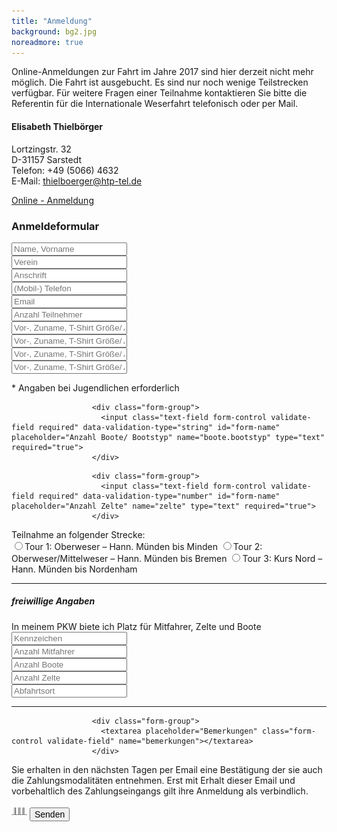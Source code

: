 ```yaml
---
title: "Anmeldung"
background: bg2.jpg
noreadmore: true
---
```

Online-Anmeldungen zur Fahrt im Jahre 2017 sind hier derzeit nicht mehr möglich. Die Fahrt ist ausgebucht. Es sind nur noch wenige Teilstrecken verfügbar. Für weitere Fragen einer Teilnahme kontaktieren Sie bitte die Referentin für die Internationale Weserfahrt telefonisch oder per Mail.


#### Elisabeth Thielbörger
Lortzingstr. 32  
D-31157 Sarstedt  
Telefon: +49 (5066) 4632  
E-Mail: <thielboerger@htp-tel.de>


<a href="" onclick="populate_and_open_modal(event, 'modal-content-anmeldung');" class="btn btn-outline-inverse btn-sm">Online - Anmeldung</a>

<div class="content-to-populate-in-modal" id="modal-content-anmeldun g">
<h3>Anmeldeformular</h3>
                  <form class="form-style validate-form clearfix" action="https://formspree.io/gerd.bode@twg1861.de" method="POST" role="form">
                  <!-- input type="hidden" name="_cc" value="gbode@freenet.de" / -->
                  <!-- input type="hidden" name="_subject" value="Weserfahrt – Online-Anmeldung" / -->
                    <div class="col-md-12">
<!-- Name, Vorname: -->
                      <div class="form-group">
                        <input class="text-field form-control validate-field required" data-validation-type="string" id="form-name" placeholder="Name, Vorname" name="name" type="text" required="true">
                      </div>
<!-- Verein: -->
                      <div class="form-group">
                        <input class="text-field form-control validate-field required" data-validation-type="string" id="form-name" placeholder="Verein" name="verein" type="text" required="true">
                      </div>
<!-- Anschrift: -->
                      <div class="form-group">
                        <input class="text-field form-control validate-field required" data-validation-type="string" id="form-name" placeholder="Anschrift" name="anschrift" type="text" required="true">
                      </div>
<!-- Telefon: -->
                      <div class="form-group">
                        <input class="text-field form-control validate-field required" data-validation-type="phone" id="form-name" placeholder="(Mobil-) Telefon" name="telefon" type="text" required="true">
                      </div>
<!-- E-Mail: -->
                      <div class="form-group">
                        <input class="text-field form-control validate-field required" data-validation-type="email" id="form-email" placeholder="Email" name="email" type="email">
                      </div>
</div>
<div class="row">
<!-- Anzahl Teilnehmer: -->
<div class="col-md-5">
                      <div class="form-group">
                        <input class="text-field form-control validate-field required" data-validation-type="number" id="form-name" placeholder="Anzahl Teilnehmer" name="teilnehmer" type="text" required="true">
                      </div>
</div>
<div class="col-md-7">
<!-- Vor-, Zuname/ Alter*: -->
                      <div class="form-group">
                        <input class="text-field form-control validate-field required" data-validation-type="string" id="form-name" placeholder="Vor-, Zuname, T-Shirt Größe/ Alter*" name="teilnehmer1" type="text" required="true">
                      </div>
<!-- Vor-, Zuname/ Alter*: -->
                      <div class="form-group">
                        <input class="text-field form-control validate-field" data-validation-type="string" id="form-name" placeholder="Vor-, Zuname, T-Shirt Größe/ Alter*" name="teilnehmer2" type="text">
                      </div>
<!-- Vor-, Zuname/ Alter*: -->
                      <div class="form-group">
                        <input class="text-field form-control validate-field" data-validation-type="string" id="form-name" placeholder="Vor-, Zuname, T-Shirt Größe/ Alter*" name="teilnehmer3" type="text">
                      </div>
<!-- Vor-, Zuname/ Alter*: -->
                      <div class="form-group">
                        <input class="text-field form-control validate-field" data-validation-type="string" id="form-name" placeholder="Vor-, Zuname, T-Shirt Größe/ Alter*" name="teilnehmer4" type="text">
                      </div>
<p>* Angaben bei Jugendlichen erforderlich</p>
</div>
</div>

<!-- Anzahl Boote/ Bootstyp: -->
                      <div class="form-group">
                        <input class="text-field form-control validate-field required" data-validation-type="string" id="form-name" placeholder="Anzahl Boote/ Bootstyp" name="boote.bootstyp" type="text" required="true">
                      </div>
<!-- Anzahl Zelte: -->
                      <div class="form-group">
                        <input class="text-field form-control validate-field required" data-validation-type="number" id="form-name" placeholder="Anzahl Zelte" name="zelte" type="text" required="true">
                      </div>
<div>Teilnahme an folgender Strecke:
	 <div class="radio">
	  <label><input type="radio" name="tour" value="tour1" id="tour1"/><span>Tour 1: Oberweser – Hann. Münden bis Minden</span></label>
 	  <label><input type="radio" name="tour" value="tour2" id="tour2"/><span>Tour 2: Oberweser/Mittelweser – Hann. Münden bis Bremen</span></label>
	  <label><input type="radio" name="tour" value="tour3" id="tour3"/><span>Tour 3: Kurs Nord – Hann. Münden bis Nordenham</span></label>
	</div>
	<!-- some troll discards values here, see JS in footer.html -->
</div>
<hr/>
<div>
<h5>freiwillige Angaben</h5>
<p>In meinem PKW biete ich Platz für Mitfahrer, Zelte und Boote
<input class="text-field form-control validate-field form-inline" data-validation-type="string" id="form-name" placeholder="Kennzeichen" name="kfz" type="text"><br> 
<input class="text-field form-control validate-field form-inline" data-validation-type="number" id="form-name" placeholder="Anzahl Mitfahrer" name="pkw.angebot.mitfahrer" type="text"><br>
<input class="text-field form-control validate-field form-inline" data-validation-type="number" id="form-name" placeholder="Anzahl Boote" name="pkw.angebot.boote" type="text"><br>
<input class="text-field form-control validate-field form-inline" data-validation-type="number" id="form-name" placeholder="Anzahl Zelte" name="pkw.angebot.zelte" type="text"><br>
<input class="text-field form-control validate-field" data-validation-type="string" id="form-name" placeholder="Abfahrtsort" name="pkw.angebot.abfahrtsort" type="text">
</p>
</div>
<hr/>

                      <div class="form-group">
                        <textarea placeholder="Bemerkungen" class="form-control validate-field" name="bemerkungen"></textarea>
                      </div>
<p>Sie erhalten in den nächsten Tagen per Email eine Bestätigung der sie auch die Zahlungsmodalitäten entnehmen. Erst mit Erhalt dieser Email und vorbehaltlich des Zahlungseingangs gilt ihre Anmeldung als verbindlich.</p>
                      <div class="form-group">
                        <img src="assets/images/theme_images/loader-form.GIF" class="form-loader">
                        <button type="submit" class="btn btn-sm btn-outline-inverse btn-lg btn-block" style="font-size:1em;">Senden</button>
                      </div>
                      <div class="form-group form-general-error-container"></div>           
                  
